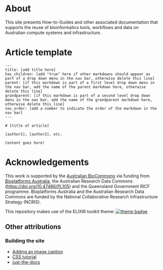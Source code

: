 # About

This site presents How-to-Guides and other associated documentation that supports the reuse of bioinformatics tools, workflows and data on Australian compute systems and infrastructure.

# Article template

    ---
    title: [add title here]
    has_children: [add "true" here if other markdowns should appear as part of a drop down menu in the nav bar, otherwise delete this line]
    parent: [if this markdown is part of a first level drop down menu in the nav bar, add the name of the parent markdown here, otherwise delete this line]
    grandparent: [if this markdown is part of a second level drop down menu in the nav bar, add the name of the grandparent markdown here, otherwise delete this line]
    nav_order: [add a number to indicate the order of the markdown in the nav bar]
    ---

    # [title of article]

    [author1], [author2], etc.

    Content goes here!


# Acknowledgements

This work is supported by the [Australian BioCommons](https://www.biocommons.org.au/) via funding from [Bioplatforms Australia](https://bioplatforms.com/), the Australian Research Data Commons (https://doi.org/10.47486/PL105) and the Queensland Government RICF programme. Bioplatforms Australia and the Australian Research Data Commons are funded by the National Collaborative Research Infrastructure Strategy (NCRIS).

This repository makes use of the ELIXIR toolkit theme: [![theme badge](https://img.shields.io/badge/ELIXIR%20toolkit%20theme-jekyll-blue?color=0d6efd)](https://github.com/ELIXIR-Belgium/elixir-toolkit-theme)

## Other attributions

### Building the site

- [Adding an image caption](https://stackoverflow.com/a/30366422)
- [CSS tutorial](https://www.w3schools.com/css/default.asp)
- [just-the-docs](https://pmarsceill.github.io/just-the-docs/#getting-started)
